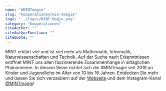 ```yaml
---
name: "#MINTmagie"
slug: "kooperationen/min-tmagie"
logo: "../logos/MINT-Magie.png"
category: "Kooperationen"
citeAuthor: ""
citeAuthorFunction: ""
citeQuote: ""
---
```


MINT erklärt viel und ist viel mehr als Mathematik, Informatik, Naturwissenschaften und Technik. Auf der Suche nach Erkenntnissen eröffnet MINT uns allen faszinierende Zusammenhänge in alltäglichen Phänomenen. In diesem Sinne richtet sich die #MINTmagie seit 2019 an Kinder und Jugendliche im Alter von 10 bis 16 Jahren. Entdecken Sie mehr und lassen Sie sich verzaubern auf der [Webseite](https://mintmagie.de/index.html) und dem Instagram-Kanal [@MINTmagie](https://www.instagram.com/mintmagie/)!
